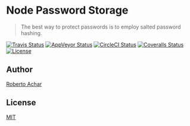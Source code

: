 # Node Password Storage

> The best way to protect passwords is to employ salted password hashing.

[![Travis Status][travis-badge]][travis-url]
[![AppVeyor Status][appveyor-badge]][appveyor-url]
[![CircleCI Status][circleci-badge]][circleci-url]
[![Coveralls Status][coveralls-badge]][coveralls-url]
[![License][license-badge]][license-url]

## Author
[Roberto Achar](https://twitter.com/RobertoAchar)

## License
[MIT](https://github.com/robertoachar/node-password-storage/blob/master/LICENSE)

[travis-badge]: https://travis-ci.org/robertoachar/node-password-storage.svg?branch=master
[travis-url]: https://travis-ci.org/robertoachar/node-password-storage

[appveyor-badge]: https://ci.appveyor.com/api/projects/status/tkw96ql32rabuibh?svg=true
[appveyor-url]: https://ci.appveyor.com/project/robertoachar/node-password-storage

[circleci-badge]: https://circleci.com/gh/robertoachar/node-password-storage.svg?style=svg
[circleci-url]: https://circleci.com/gh/robertoachar/node-password-storage

[coveralls-badge]: https://coveralls.io/repos/github/robertoachar/node-password-storage/badge.svg?branch=master
[coveralls-url]: https://coveralls.io/github/robertoachar/node-password-storage?branch=master

[license-badge]: https://img.shields.io/badge/license-MIT%20License-brightgreen.svg
[license-url]: https://opensource.org/licenses/MIT
